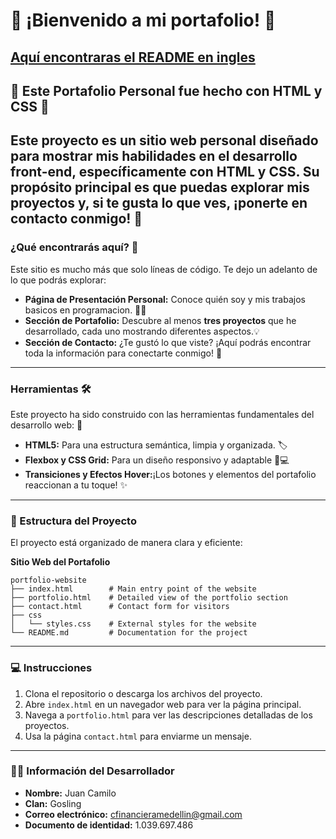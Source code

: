 # 🚀 ¡Bienvenido a mi portafolio! 🚀
[Aquí encontraras el README en ingles](https://github.com/juanvilla05/RIWI-TEST-PORTFOLIO/blob/a5e262f66847cb6f3e146ed69a290eec9970610a/README-English.md)
---
## 🌟 Este Portafolio Personal fue hecho con HTML y CSS 🌟

Este proyecto es un **sitio web personal** diseñado para mostrar mis habilidades en el desarrollo front-end, específicamente con **HTML y CSS**. Su propósito principal es que puedas explorar mis proyectos y, si te gusta lo que ves, ¡ponerte en contacto conmigo! 📩
---
### ¿Qué encontrarás aquí? 🤔

Este sitio es mucho más que solo líneas de código. Te dejo un adelanto de lo que podrás explorar:

* **Página de Presentación Personal:** Conoce quién soy y mis trabajos basicos en programacion. 🙋‍♂️
* **Sección de Portafolio:** Descubre al menos **tres proyectos** que he desarrollado, cada uno mostrando diferentes aspectos.💡
* **Sección de Contacto:** ¿Te gustó lo que viste? ¡Aquí podrás encontrar toda la información para conectarte conmigo! 🤝
---
### Herramientas 🛠️

Este proyecto ha sido construido con las herramientas fundamentales del desarrollo web: 🎨

* **HTML5:** Para una estructura semántica, limpia y organizada. 🏷️ 
* **Flexbox y CSS Grid:** Para un diseño responsivo y adaptable 📱💻 
* **Transiciones y Efectos Hover:**¡Los botones y elementos del portafolio reaccionan a tu toque! ✨

---

### 📂 Estructura del Proyecto

El proyecto está organizado de manera clara y eficiente:  

**Sitio Web del Portafolio**
```
portfolio-website
├── index.html        # Main entry point of the website
├── portfolio.html    # Detailed view of the portfolio section
├── contact.html      # Contact form for visitors
├── css
│   └── styles.css    # External styles for the website
└── README.md         # Documentation for the project
```

---

### 💻 Instrucciones

1. Clona el repositorio o descarga los archivos del proyecto.  
2. Abre `index.html` en un navegador web para ver la página principal.  
3. Navega a `portfolio.html` para ver las descripciones detalladas de los proyectos.  
4. Usa la página `contact.html` para enviarme un mensaje.

---

### 🙋‍♂️ Información del Desarrollador

- **Nombre:** Juan Camilo  
- **Clan:** Gosling  
- **Correo electrónico:** cfinancieramedellin@gmail.com  
- **Documento de identidad:** 1.039.697.486

